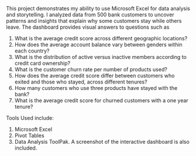This project demonstrates my ability to use Microsoft Excel for data analysis and storytelling. I analyzed data from 500 bank customers to uncover patterns and insights that explain why some customers stay while others leave.
The dashboard provides visual answers to questions such as
1. What is the average credit score across different geographic locations?
2. How does the average account balance vary between genders within each country?
3. What is the distribution of active versus inactive members according to credit card ownership?
4. What is the customer churn rate per number of products used?
5. How does the average credit score differ between customers who exited and those who stayed, across different tenures?
6. How many customers who use three products have stayed with the bank?
7. What is the average credit score for churned customers with a one year tenure?

Tools Used include:
1. Microsoft Excel
2. Pivot Tables
3. Data Analysis ToolPak.
A screenshot of the interactive dashboard is also included.
